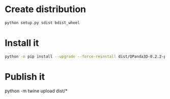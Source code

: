 # Create distribution

```bash
python setup.py sdist bdist_wheel
```

# Install it

```bash
python -m pip install --upgrade --force-reinstall dist/QPanda3D-0.2.2-py3-none-any.whl
```

# Publish it
python -m twine upload dist/*
